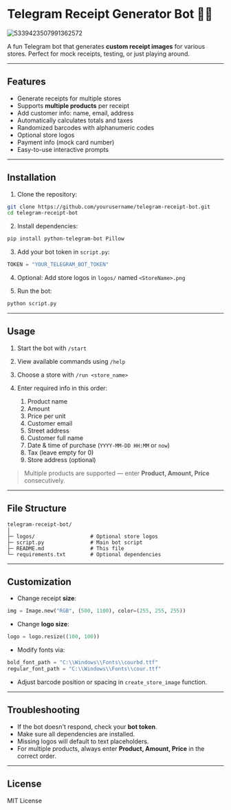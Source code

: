 # Telegram Receipt Generator Bot 🤖🧾

![5339423507991362572](https://github.com/user-attachments/assets/0f20c6c8-621a-4636-a41f-11f668a7716c)


A fun Telegram bot that generates **custom receipt images** for various stores. Perfect for mock receipts, testing, or just playing around.

---

## Features

* Generate receipts for multiple stores
* Supports **multiple products** per receipt
* Add customer info: name, email, address
* Automatically calculates totals and taxes
* Randomized barcodes with alphanumeric codes
* Optional store logos
* Payment info (mock card number)
* Easy-to-use interactive prompts

---

## Installation

1. Clone the repository:

```bash
git clone https://github.com/yourusername/telegram-receipt-bot.git
cd telegram-receipt-bot
```

2. Install dependencies:

```bash
pip install python-telegram-bot Pillow
```

3. Add your bot token in `script.py`:

```python
TOKEN = "YOUR_TELEGRAM_BOT_TOKEN"
```

4. Optional: Add store logos in `logos/` named `<StoreName>.png`

5. Run the bot:

```bash
python script.py
```

---

## Usage

1. Start the bot with `/start`
2. View available commands using `/help`
3. Choose a store with `/run <store_name>`
4. Enter required info in this order:

   1. Product name
   2. Amount
   3. Price per unit
   4. Customer email
   5. Street address
   6. Customer full name
   7. Date & time of purchase (`YYYY-MM-DD HH:MM` or `now`)
   8. Tax (leave empty for 0)
   9. Store address (optional)

> Multiple products are supported — enter **Product, Amount, Price** consecutively.

---

## File Structure

```
telegram-receipt-bot/
│
├─ logos/                  # Optional store logos
├─ script.py               # Main bot script
├─ README.md               # This file
└─ requirements.txt        # Optional dependencies
```

---

## Customization

* Change receipt **size**:

```python
img = Image.new("RGB", (500, 1100), color=(255, 255, 255))
```

* Change **logo size**:

```python
logo = logo.resize((100, 100))
```

* Modify fonts via:

```python
bold_font_path = "C:\\Windows\\Fonts\\courbd.ttf"
regular_font_path = "C:\\Windows\\Fonts\\cour.ttf"
```

* Adjust barcode position or spacing in `create_store_image` function.

---

## Troubleshooting

* If the bot doesn't respond, check your **bot token**.
* Make sure all dependencies are installed.
* Missing logos will default to text placeholders.
* For multiple products, always enter **Product, Amount, Price** in the correct order.

---

## License

MIT License

